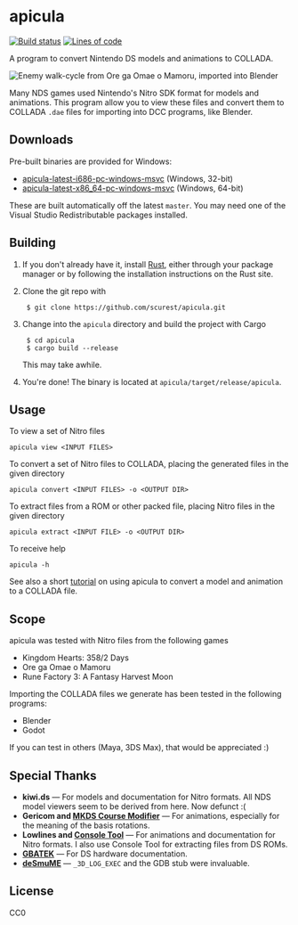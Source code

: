 # apicula

[![Build status](https://ci.appveyor.com/api/projects/status/bavh9qh25mbta41x?svg=true)](https://ci.appveyor.com/project/scurest/apicula)
[![Lines of code](https://tokei.rs/b1/github/scurest/apicula)](https://github.com/Aaronepower/tokei)

A program to convert Nintendo DS models and animations to COLLADA.

![Enemy walk-cycle from Ore ga Omae o Mamoru, imported into Blender](http://scurest.github.io/apicula/e07BWalk.gif)

Many NDS games used Nintendo's Nitro SDK format for models and animations. This program
allow you to view these files and convert them to COLLADA `.dae` files for importing into
DCC programs, like Blender.

## Downloads

Pre-built binaries are provided for Windows:

* [apicula-latest-i686-pc-windows-msvc](https://s3.amazonaws.com/apicula/apicula-latest-i686-pc-windows-msvc.zip) (Windows, 32-bit)
* [apicula-latest-x86_64-pc-windows-msvc](https://s3.amazonaws.com/apicula/apicula-latest-x86_64-pc-windows-msvc.zip) (Windows, 64-bit)

These are built automatically off the latest `master`. You may need one of the Visual Studio Redistributable packages installed.

## Building

1. If you don't already have it, install [Rust](https://www.rust-lang.org/), either through
your package manager or by following the installation instructions on the Rust site.

2. Clone the git repo with

        $ git clone https://github.com/scurest/apicula.git

3. Change into the `apicula` directory and build the project with Cargo

        $ cd apicula
        $ cargo build --release

    This may take awhile.

4. You're done! The binary is located at `apicula/target/release/apicula`.

## Usage

To view a set of Nitro files

    apicula view <INPUT FILES>

To convert a set of Nitro files to COLLADA, placing the generated files in the given directory

    apicula convert <INPUT FILES> -o <OUTPUT DIR>

To extract files from a ROM or other packed file, placing Nitro files in the given directory

    apicula extract <INPUT FILE> -o <OUTPUT DIR>

To receive help

    apicula -h

See also a short [tutorial](https://github.com/scurest/apicula/wiki/TUTORIAL) on using apicula
to convert a model and animation to a COLLADA file.

## Scope

apicula was tested with Nitro files from the following games

* Kingdom Hearts: 358/2 Days
* Ore ga Omae o Mamoru
* Rune Factory 3: A Fantasy Harvest Moon

Importing the COLLADA files we generate has been tested in the following programs:

* Blender
* Godot

If you can test in others (Maya, 3DS Max), that would be appreciated :)

## Special Thanks

* **kiwi.ds** — For models and documentation for Nitro formats. All NDS model viewers seem to be derived from here. Now defunct :(
* **Gericom and [MKDS Course Modifier](https://gbatemp.net/threads/mkds-course-modifier.299444/)** — For animations, especially for the meaning of the basis rotations.
* **Lowlines and [Console Tool](http://llref.emutalk.net/projects/ctool/)** — For animations and documentation for Nitro formats. I also use Console Tool for extracting files from DS ROMs.
* **[GBATEK](http://problemkaputt.de/gbatek.htm#ds3dvideo)** — For DS hardware documentation.
* **[deSmuME](http://desmume.org/)** — `_3D_LOG_EXEC` and the GDB stub were invaluable.

## License

CC0 
